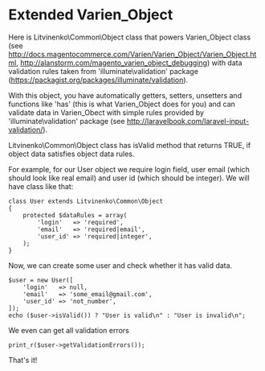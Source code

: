 # Extended Varien_Object #

Here is Litvinenko\Common\Object class that powers Varien_Object class (see http://docs.magentocommerce.com/Varien/Varien_Object/Varien_Object.html, http://alanstorm.com/magento_varien_object_debugging) with data validation rules taken from 'illuminate\validation' package (https://packagist.org/packages/illuminate/validation).

With this object, you have automatically getters, setters, unsetters and functions like 'has<Property>' (this is what Varien_Object does for you) and can validate data in Varien_Obect with simple rules provided by 'illuminate\validation' package (see http://laravelbook.com/laravel-input-validation/).

Litvinenko\Common\Object class has isValid method that returns TRUE, if object data satisfies object data rules.

For example, for our User object we require login field, user email (which should look like real email) and user id (which should be integer). We will have class like that:

    class User extends Litvinenko\Common\Object
    {
        protected $dataRules = array(
            'login'   => 'required',
            'email'   => 'required|email',
            'user_id' => 'required|integer',
        );
    }


Now, we can create some user and check whether it has valid data.

    $user = new User([
        'login'   => null,
        'email'   => 'some_email@gmail.com',
        'user_id' => 'not_number',
    ]);
    echo ($user->isValid()) ? "User is valid\n" : "User is invalid\n";


We even can get all validation errors

    print_r($user->getValidationErrors());

That's it!
